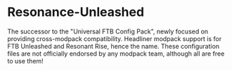 Resonance-Unleashed
===================

The successor to the "Universal FTB Config Pack", newly focused on providing cross-modpack compatibility. Headliner modpack support is for FTB Unleashed and Resonant Rise, hence the name. These configuration files are not officially endorsed by any modpack team, although all are free to use them!

